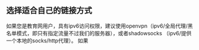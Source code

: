 ## 选择适合自己的链接方式
如果您是教育网用户，具有ipv6访问权限，建议使用openvpn（ipv6/全局代理/黑名单模式，即只有指定流量不过我们的服务器），或者shadowsocks （ipv6/提供一个本地的socks/http代理）。
如果
